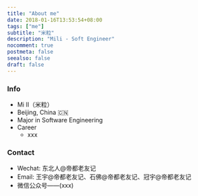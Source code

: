```yaml
---
title: "About me"
date: 2018-01-16T13:53:54+08:00
tags: ["me"]
subtitle: "米粒"
description: "Mili - Soft Engineer"
nocomment: true
postmeta: false
seealso: false
draft: false
---
```


### Info

- Mi lI（米粒）
- Beijing, China 🇨🇳
- Major in Software Engineering
- Career
  - xxx

### Contact

- Wechat: 东北人@帝都老友记
- Email: 王宇@帝都老友记、石佛@帝都老友记、冠宇@帝都老友记
- 微信公众号——(xxx)
